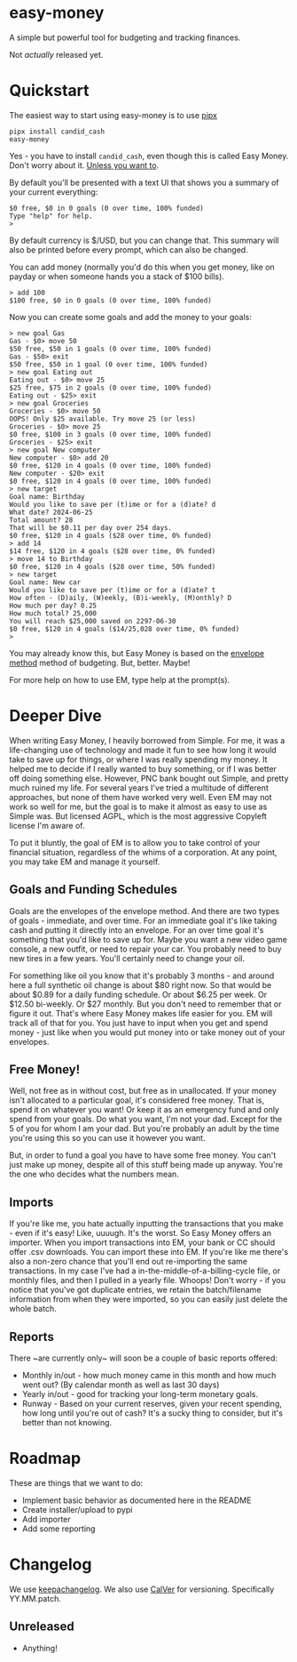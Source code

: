 # easy-money

A simple but powerful tool for budgeting and tracking finances.

Not *actually* released yet.

# Quickstart

The easiest way to start using easy-money is to use [pipx](https://pypa.github.io/pipx/installation/)

    pipx install candid_cash
    easy-money

Yes - you have to install `candid_cash`, even though this is called Easy Money.
Don't worry about it. [Unless you want to](https://pypi.org/help/#project-name).


By default you'll be presented with a text UI that shows you a summary of your
current everything:

    $0 free, $0 in 0 goals (0 over time, 100% funded)
    Type "help" for help.
    > 

By default currency is $/USD, but you can change that. This summary will also
be printed before every prompt, which can also be changed.

You can add money (normally you'd do this when you get money, like on payday or
when someone hands you a stack of $100 bills).

    > add 100
    $100 free, $0 in 0 goals (0 over time, 100% funded)

Now you can create some goals and add the money to your goals:

    > new goal Gas
    Gas - $0> move 50
    $50 free, $50 in 1 goals (0 over time, 100% funded)
    Gas - $50> exit
    $50 free, $50 in 1 goal (0 over time, 100% funded)
    > new goal Eating out
    Eating out - $0> move 25
    $25 free, $75 in 2 goals (0 over time, 100% funded)
    Eating out - $25> exit
    > new goal Groceries
    Groceries - $0> move 50
    OOPS! Only $25 available. Try move 25 (or less)
    Groceries - $0> move 25
    $0 free, $100 in 3 goals (0 over time, 100% funded)
    Groceries - $25> exit
    > new goal New computer
    New computer - $0> add 20
    $0 free, $120 in 4 goals (0 over time, 100% funded)
    New computer - $20> exit
    $0 free, $120 in 4 goals (0 over time, 100% funded)
    > new target
    Goal name: Birthday
    Would you like to save per (t)ime or for a (d)ate? d
    What date? 2024-06-25
    Total amount? 28
    That will be $0.11 per day over 254 days.
    $0 free, $120 in 4 goals ($28 over time, 0% funded)
    > add 14
    $14 free, $120 in 4 goals ($28 over time, 0% funded)
    > move 14 to Birthday
    $0 free, $120 in 4 goals ($28 over time, 50% funded)
    > new target
    Goal name: New car
    Would you like to save per (t)ime or for a (d)ate? t
    How often - (D)aily, (W)eekly, (B)i-weekly, (M)onthly? D
    How much per day? 0.25
    How much total? 25,000
    You will reach $25,000 saved on 2297-06-30
    $0 free, $120 in 4 goals ($14/25,028 over time, 0% funded)
    >

You may already know this, but Easy Money is based on the [envelope
method](https://en.wikipedia.org/wiki/Envelope_system) method of budgeting.
But, better. Maybe!

For more help on how to use EM, type help at the prompt(s).

# Deeper Dive

When writing Easy Money, I heavily borrowed from Simple. For me, it was a
life-changing use of technology and made it fun to see how long it would take
to save up for things, or where I was really spending my money. It helped me to
decide if I really wanted to buy something, or if I was better off doing
something else. However, PNC bank bought out Simple, and pretty much ruined my
life. For several years I've tried a multitude of different approaches, but
none of them have worked very well. Even EM may not work so well for me, but
the goal is to make it almost as easy to use as Simple was. But licensed AGPL,
which is the most aggressive Copyleft license I'm aware of.

To put it bluntly, the goal of EM is to allow you to take control of your
financial situation, regardless of the whims of a corporation. At any point,
you may take EM and manage it yourself.


## Goals and Funding Schedules

Goals are the envelopes of the envelope method. And there are two types of
goals - immediate, and over time. For an immediate goal it's like taking cash
and putting it directly into an envelope. For an over time goal it's something
that you'd like to save up for. Maybe you want a new video game console, a new
outfit, or need to repair your car. You probably need to buy new tires in a few
years. You'll certainly need to change your oil.

For something like oil you know that it's probably 3 months - and around here a
full synthetic oil change is about $80 right now. So that would be about $0.89
for a daily funding schedule. Or about $6.25 per week. Or $12.50 bi-weekly. Or
$27 monthly. But you don't need to remember that or figure it out. That's where
Easy Money makes life easier for you. EM will track all of that for you. You
just have to input when you get and spend money - just like when you would put
money into or take money out of your envelopes.

## Free Money!

Well, not free as in without cost, but free as in unallocated. If your money
isn't allocated to a particular goal, it's considered free money. That is,
spend it on whatever you want! Or keep it as an emergency fund and only spend
from your goals. Do what you want, I'm not your dad. Except for the 5 of you
for whom I am your dad. But you're probably an adult by the time you're using
this so you can use it however you want.

But, in order to fund a goal you have to have some free money. You can't just
make up money, despite all of this stuff being made up anyway. You're the one
who decides what the numbers mean.

## Imports

If you're like me, you hate actually inputting the transactions that you make -
even if it's easy! Like, uuuugh. It's the worst. So Easy Money offers an
importer. When you import transactions into EM, your bank or CC should offer
.csv downloads. You can import these into EM. If you're like me there's also a
non-zero chance that you'll end out re-importing the same transactions. In my
case I've had a in-the-middle-of-a-billing-cycle file, or monthly files, and
then I pulled in a yearly file. Whoops! Don't worry - if you notice that you've
got duplicate entries, we retain the batch/filename information from when they
were imported, so you can easily just delete the whole batch.

## Reports

There ~are currently only~ will soon be a couple of basic reports offered:

- Monthly in/out - how much money came in this month and how much went out? (By
  calendar month as well as last 30 days)
- Yearly in/out - good for tracking your long-term monetary goals.
- Runway - Based on your current reserves, given your recent spending, how long
  until you're out of cash? It's a sucky thing to consider, but it's better
  than not knowing.


# Roadmap

These are things that we want to do:

- Implement basic behavior as documented here in the README
- Create installer/upload to pypi
- Add importer
- Add some reporting


# Changelog

We use [keepachangelog](https://keepachangelog.com/). We also use [CalVer](https://calver.org/) for
versioning. Specifically YY.MM.patch.

## Unreleased

- Anything!

